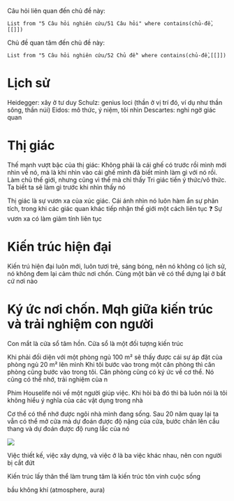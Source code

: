 Câu hỏi liên quan đến chủ đề này:
```dataview
List from "5 Câu hỏi nghiên cứu/51 Câu hỏi" where contains(chủ-đề,[[]]) 
```

Chủ đề quan tâm đến chủ đề này:
```dataview
List from "5 Câu hỏi nghiên cứu/52 Chủ đề" where contains(chủ-đề,[[]]) 
```
# Lịch sử 
Heidegger: xây ở tư duy
Schulz: genius loci (thần ở vị trí đó, ví dụ như thần sông, thần núi) 
Eidos: mô thức, ý niệm, tôi nhìn
Descartes: nghi ngờ giác quan

# Thị giác
Thế mạnh vượt bậc của thị giác: Không phải là cái ghế có trước rồi mình mới nhìn về nó, mà là khi nhìn vào cái ghế mình đã biết mình làm gì với nó rồi. Làm chủ thế giới, nhưng cũng vì thế mà chỉ thấy 
Tri giác tiền ý thức/vô thức. Ta biết ta sẽ làm gì trước khi nhìn thấy nó

Thị giác là sự vươn xa của xúc giác. Cái ánh nhìn nó luôn hàm ẩn sự phân tích, trong khi các giác quan khác tiếp nhận thế giới một cách liên tục
❓ Sự vươn xa có làm giảm tính liên tục

# Kiến trúc hiện đại
Kiến trú hiện đại luôn mới, luôn tươi trẻ, sáng bóng, nên nó không có lịch sử, nó không đem lại cảm thức nơi chốn. Cùng một bản vẽ có thể dựng lại ở bất cứ nơi nào

# Ký ức nơi chốn. Mqh giữa kiến trúc và trải nghiệm con người
Con mắt là cửa sổ tâm hồn. Cửa sổ là một đối tượng kiến trúc

Khi phải đối diện với một phòng ngủ 100 m² sẽ thấy được cái sự áp đặt của phòng ngủ 20 m² lên mình
Khi tôi bước vào trong một căn phòng  thì căn phòng cũng bước vào trong tôi. Căn phòng cũng có ký ức về cơ thể. Nó cũng có thể nhớ, trải nghiệm của n

Phim Houselife nói về một người giúp việc. Khi hỏi bà đó thì bà luôn nói là tôi không hiểu ý nghĩa của các vật dụng trong nhà

Cơ thể có thể nhớ được ngôi nhà mình đang sống. Sau 20 năm quay lại ta vẫn có thể mở cửa mà dự đoán được độ nặng của cửa, bước chân lên cầu thang và dự đoán được độ rung lắc của nó

![](https://arthur.io/img/art/jpg/000173449dcc36861/vilhelm-hammershoi/open-doors-also-known-as-white-doors/large-2x/vilhelm-hammershoi--open-doors-also-known-as-white-doors.jpg)

Việc thiết kế, việc xây dựng, và việc ở là ba việc khác nhau, nên con người bị cắt đứt

Kiến trúc lấy thân thể làm trung tâm là kiến trúc tôn vinh cuộc sống

bầu không khí (atmosphere, aura) 